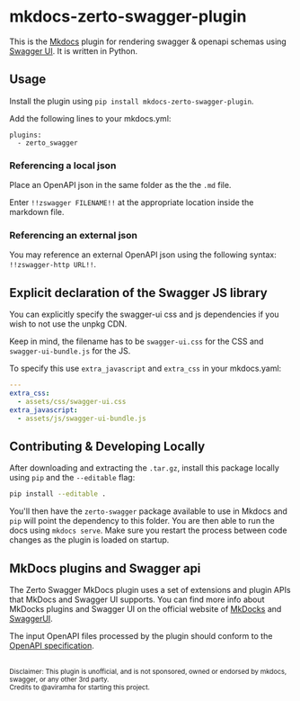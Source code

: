# mkdocs-zerto-swagger-plugin
This is the [Mkdocs](https://www.mkdocs.org) plugin for rendering swagger &amp; openapi schemas using [Swagger UI](https://swagger.io/tools/swagger-ui/). It is written in Python.

## Usage
Install the plugin using `pip install mkdocs-zerto-swagger-plugin`.

Add the following lines to your mkdocs.yml:

    plugins:
      - zerto_swagger

### Referencing a local json

Place an OpenAPI json in the same folder as the the `.md` file.

Enter `!!zswagger FILENAME!!` at the appropriate location inside the markdown file.

### Referencing an external json

You may reference an external OpenAPI json using the following syntax: `!!zswagger-http URL!!`.

## Explicit declaration of the Swagger JS library

You can explicitly specify the swagger-ui css and js dependencies if you wish to not use the unpkg CDN.

Keep in mind, the filename has to be `swagger-ui.css` for the CSS and `swagger-ui-bundle.js` for the JS.

To specify this use `extra_javascript` and `extra_css` in your mkdocs.yaml:
``` yaml
--- 
extra_css: 
  - assets/css/swagger-ui.css
extra_javascript: 
  - assets/js/swagger-ui-bundle.js
```

## Contributing & Developing Locally

After downloading and extracting the `.tar.gz`, install this package locally using `pip` and the `--editable` flag:

``` bash
pip install --editable .
```

You'll then have the `zerto-swagger` package available to use in Mkdocs and `pip` will point the dependency to this folder. You are then able to run the docs using `mkdocs serve`. Make sure you restart the process between code changes as the plugin is loaded on startup.

## MkDocs plugins and Swagger api

The Zerto Swagger MkDocs plugin uses a set of extensions and plugin APIs that MkDocs and Swagger UI supports.
You can find more info about MkDocks plugins and Swagger UI  on the official website of [MkDocks](https://www.mkdocs.org/user-guide/plugins/) and [SwaggerUI](https://github.com/swagger-api/swagger-ui/blob/master/docs/customization/plugin-api.md).

The input OpenAPI files processed by the plugin should conform to the [OpenAPI specification](https://swagger.io/specification/).

</br>
<small>
Disclaimer: This plugin is unofficial, and is not sponsored, owned or endorsed by mkdocs, swagger, or any other 3rd party.</br>
Credits to @aviramha for starting this project.
</small>

